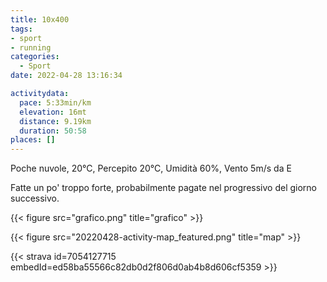 ```yaml
---
title: 10x400
tags:
- sport
- running
categories: 
  - Sport
date: 2022-04-28 13:16:34

activitydata:
  pace: 5:33min/km
  elevation: 16mt
  distance: 9.19km
  duration: 50:58
places: []
---
```


Poche nuvole, 20°C, Percepito 20°C, Umidità 60%, Vento 5m/s da E

<!--more-->

Fatte un po' troppo forte, probabilmente pagate nel progressivo del giorno successivo.

{{< figure src="grafico.png" title="grafico" >}}

{{<  figure src="20220428-activity-map_featured.png" title="map" >}}

{{< strava id=7054127715 embedId=ed58ba55566c82db0d2f806d0ab4b8d606cf5359 >}}
